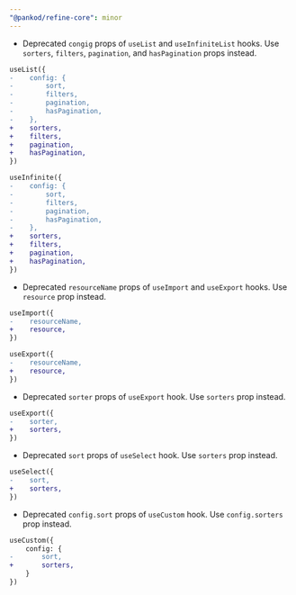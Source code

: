 ```yaml
---
"@pankod/refine-core": minor
---
```


-   Deprecated `congig` props of `useList` and `useInfiniteList` hooks. Use `sorters`, `filters`, `pagination`, and `hasPagination` props instead.

```diff
useList({
-    config: {
-        sort,
-        filters,
-        pagination,
-        hasPagination,
-    },
+    sorters,
+    filters,
+    pagination,
+    hasPagination,
})

useInfinite({
-    config: {
-        sort,
-        filters,
-        pagination,
-        hasPagination,
-    },
+    sorters,
+    filters,
+    pagination,
+    hasPagination,
})
```

-   Deprecated `resourceName` props of `useImport` and `useExport` hooks. Use `resource` prop instead.

```diff
useImport({
-    resourceName,
+    resource,
})

useExport({
-    resourceName,
+    resource,
})
```

-   Deprecated `sorter` props of `useExport` hook. Use `sorters` prop instead.

```diff
useExport({
-    sorter,
+    sorters,
})
```

-   Deprecated `sort` props of `useSelect` hook. Use `sorters` prop instead.

```diff
useSelect({
-    sort,
+    sorters,
})
```

- Deprecated `config.sort` props of `useCustom` hook. Use `config.sorters` prop instead.

```diff
useCustom({
    config: {
-       sort,
+       sorters,
    }
})
```
